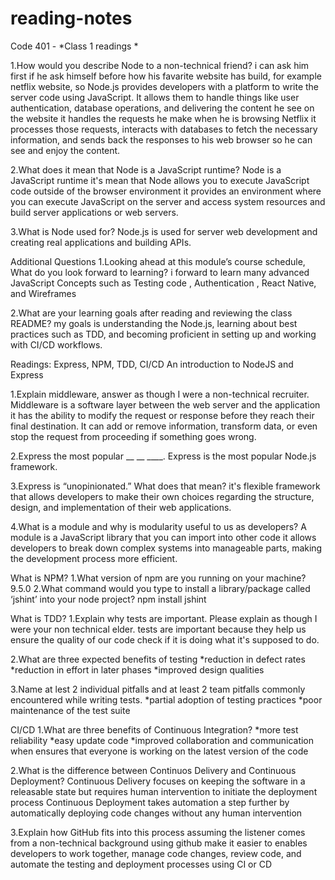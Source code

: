 # reading-notes
Code 401 - *Class 1 readings *

1.How would you describe Node to a non-technical friend?
i can ask him first if he ask himself before how his favarite website has build, for example netflix website, so Node.js provides developers with a platform to write the server code using JavaScript. It allows them to handle things like user authentication, database operations, and delivering the content he see on the website it handles the requests he make when he is browsing Netflix it processes those requests, interacts with databases to fetch the necessary information, and sends back the responses to his web browser so he can see and enjoy the content.

2.What does it mean that Node is a JavaScript runtime?
Node is a JavaScript runtime it's mean that Node allows you to execute JavaScript code outside of the browser environment it provides an environment where you can execute JavaScript on the server and access system resources and build server applications or web servers.

3.What is Node used for?
Node.js is used for server web development and creating real applications and building APIs.



Additional Questions
1.Looking ahead at this module’s course schedule, What do you look forward to learning?
i forward to learn many advanced JavaScript Concepts such as Testing code , Authentication , React Native, and Wireframes

2.What are your learning goals after reading and reviewing the class README?
my goals is understanding the Node.js, learning about best practices such as TDD, and becoming proficient in setting up and working with CI/CD workflows.



Readings: Express, NPM, TDD, CI/CD
An introduction to NodeJS and Express

1.Explain middleware, answer as though I were a non-technical recruiter.
Middleware is a software layer between the web server and the application it has the ability to modify the request or response before they reach their final destination. It can add or remove information, transform data, or even stop the request from proceeding if something goes wrong.

2.Express the most popular __ __ ____.
Express is the most popular Node.js framework.

3.Express is “unopinionated.” What does that mean?
it's flexible framework that allows developers to make their own choices regarding the structure, design, and implementation of their web applications.

4.What is a module and why is modularity useful to us as developers?
A module is a JavaScript library that you can import into other code it allows developers to break down complex systems into manageable parts, making the development process more efficient.



What is NPM?
1.What version of npm are you running on your machine? 9.5.0
2.What command would you type to install a library/package called ‘jshint’ into your node project? npm install jshint

What is TDD?
1.Explain why tests are important. Please explain as though I were your non technical elder.
tests are important because they help us ensure the quality of our code check if it is doing what it's supposed to do.

2.What are three expected benefits of testing
*reduction in defect rates
*reduction in effort in later phases
*improved design qualities

3.Name at lest 2 individual pitfalls and at least 2 team pitfalls commonly encountered while writing tests.
*partial adoption of testing practices
*poor maintenance of the test suite

CI/CD
1.What are three benefits of Continuous Integration?
*more test reliability
*easy update code
*improved collaboration and communication when ensures that everyone is working on the latest version of the code

2.What is the difference between Continuos Delivery and Continuous Deployment?
Continuous Delivery focuses on keeping the software in a releasable state but requires human intervention to initiate the deployment process
Continuous Deployment takes automation a step further by automatically deploying code changes without any human intervention

3.Explain how GitHub fits into this process assuming the listener comes from a non-technical background
using github make it easier to enables developers to work together, manage code changes, review code, and automate the testing and deployment processes using CI or CD

